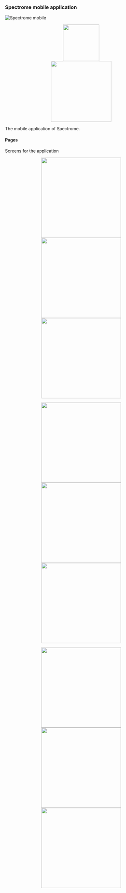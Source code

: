 ### Spectrome mobile application

![Spectrome mobile](https://github.com/trK54Ylmz/spectrome-mobile/workflows/Spectrome%20mobile/badge.svg)

<p align="center">
    <img src="https://github.com/trK54Ylmz/spectrome-mobile/raw/develop/assets/images/icon.png" width="120">
    <br>
    <img src="https://github.com/trK54Ylmz/spectrome-mobile/raw/develop/assets/images/logo-alt.png" width="200">
</p>

The mobile application of Spectrome.

#### Pages

Screens for the application

<p align="center">
    <kbd><img src="https://github.com/trK54Ylmz/spectrome-mobile/raw/develop/assets/screens/1.jpg" width="264"></kbd>
    <kbd><img src="https://github.com/trK54Ylmz/spectrome-mobile/raw/develop/assets/screens/2.jpg" width="264"></kbd>
    <kbd><img src="https://github.com/trK54Ylmz/spectrome-mobile/raw/develop/assets/screens/3.jpg" width="264"></kbd>
</p>
<p align="center">
    <kbd><img src="https://github.com/trK54Ylmz/spectrome-mobile/raw/develop/assets/screens/4.jpg" width="264"></kbd>
    <kbd><img src="https://github.com/trK54Ylmz/spectrome-mobile/raw/develop/assets/screens/5.jpg" width="264"></kbd>
    <kbd><img src="https://github.com/trK54Ylmz/spectrome-mobile/raw/develop/assets/screens/6.jpg" width="264"></kbd>
</p>
<p align="center">
    <kbd><img src="https://github.com/trK54Ylmz/spectrome-mobile/raw/develop/assets/screens/8.jpg" width="264"></kbd>
    <kbd><img src="https://github.com/trK54Ylmz/spectrome-mobile/raw/develop/assets/screens/9.jpg" width="264"></kbd>
    <kbd><img src="https://github.com/trK54Ylmz/spectrome-mobile/raw/develop/assets/screens/10.jpg" width="264"></kbd>
</p>
